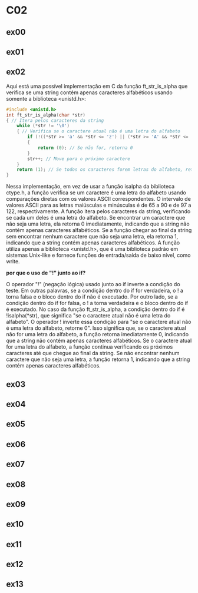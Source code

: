 # C02
## ex00
## ex01
## ex02
Aqui está uma possível implementação em C da função ft_str_is_alpha que verifica se uma string contém apenas caracteres alfabéticos usando somente a biblioteca <unistd.h>:

```c
#include <unistd.h>
int ft_str_is_alpha(char *str)
{ // Itera pelos caracteres da string
	while (*str != '\0')
	{ // Verifica se o caractere atual não é uma letra do alfabeto
		if (!((*str >= 'a' && *str <= 'z') || (*str >= 'A' && *str <= 'Z')))
		{
			return (0); // Se não for, retorna 0
		}
		str++; // Move para o próximo caractere
	}
	return (1); // Se todos os caracteres forem letras do alfabeto, retorna 1
}
```

Nessa implementação, em vez de usar a função isalpha da biblioteca ctype.h, a função verifica se um caractere é uma letra do alfabeto usando comparações diretas com os valores ASCII correspondentes. O intervalo de valores ASCII para as letras maiúsculas e minúsculas é de 65 a 90 e de 97 a 122, respectivamente. A função itera pelos caracteres da string, verificando se cada um deles é uma letra do alfabeto. Se encontrar um caractere que não seja uma letra, ela retorna 0 imediatamente, indicando que a string não contém apenas caracteres alfabéticos. Se a função chegar ao final da string sem encontrar nenhum caractere que não seja uma letra, ela retorna 1, indicando que a string contém apenas caracteres alfabéticos. A função utiliza apenas a biblioteca <unistd.h>, que é uma biblioteca padrão em sistemas Unix-like e fornece funções de entrada/saída de baixo nível, como write.

**por que o uso de "!" junto ao if?**

O operador "!" (negação lógica) usado junto ao if inverte a condição do teste. Em outras palavras, se a condição dentro do if for verdadeira, o ! a torna falsa e o bloco dentro do if não é executado. Por outro lado, se a condição dentro do if for falsa, o ! a torna verdadeira e o bloco dentro do if é executado.
No caso da função ft_str_is_alpha, a condição dentro do if é !isalpha(*str), que significa "se o caractere atual não é uma letra do alfabeto". O operador ! inverte essa condição para "se o caractere atual não é uma letra do alfabeto, retorne 0". Isso significa que, se o caractere atual não for uma letra do alfabeto, a função retorna imediatamente 0, indicando que a string não contém apenas caracteres alfabéticos. Se o caractere atual for uma letra do alfabeto, a função continua verificando os próximos caracteres até que chegue ao final da string. Se não encontrar nenhum caractere que não seja uma letra, a função retorna 1, indicando que a string contém apenas caracteres alfabéticos.

## ex03
## ex04
## ex05
## ex06
## ex07
## ex08
## ex09
## ex10
## ex11
## ex12
## ex13